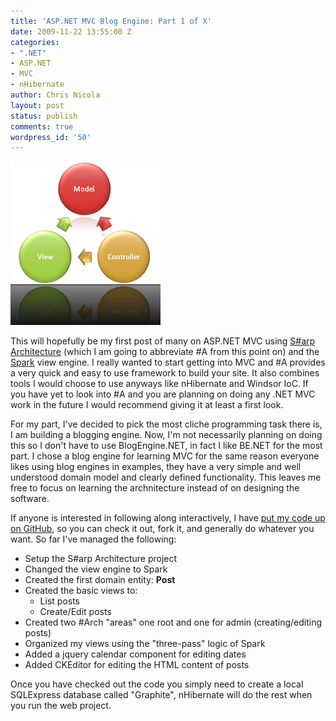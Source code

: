 ```yaml
---
title: 'ASP.NET MVC Blog Engine: Part 1 of X'
date: 2009-11-22 13:55:00 Z
categories:
- ".NET"
- ASP.NET
- MVC
- nHibernate
author: Chris Nicola
layout: post
status: publish
comments: true
wordpress_id: '50'
---
```


![MVC8x6_209DEC49][1]

This will hopefully be my first post of many on ASP.NET MVC using [S#arp Architecture][2] (which I am going to abbreviate #A from this point on) and the [Spark][3] view engine.  I really wanted to start getting into MVC and #A provides a very quick and easy to use framework to build your site.  It also combines tools I would choose to use anyways like nHibernate and Windsor IoC.  If you have yet to look into #A and you are planning on doing any .NET MVC work in the future I would recommend giving it at least a first look.

<!--more-->

For my part, I've decided to pick the most cliche programming task there is, I am building a blogging engine.  Now, I'm not necessarily planning on doing this so I don't have to use BlogEngine.NET, in fact I like BE.NET for the most part.  I chose a blog engine for learning MVC for the same reason everyone likes using blog engines in examples, they have a very simple and well understood domain model and clearly defined functionality.  This leaves me free to focus on learning the archnitecture instead of on designing the software.

If anyone is interested in following along interactively, I have [put my code up on GitHub][4], so you can check it out, fork it, and generally do whatever you want.  So far I've managed the following:

  * Setup the S#arp Architecture project 
  * Changed the view engine to Spark 
  * Created the first domain entity: **Post**
  * Created the basic views to: 
    * List posts 
    * Create/Edit posts 
  * Created two #Arch "areas" one root and one for admin (creating/editing posts) 
  * Organized my views using the "three-pass" logic of Spark 
  * Added a jquery calendar component for editing dates 
  * Added CKEditor for editing the HTML content of posts 

Once you have checked out the code you simply need to create a local SQLExpress database called "Graphite", nHibernate will do the rest when you run the web project.

   [1]: /images/MVC8x6_209DEC49.png (MVC8x6_209DEC49)
   [2]: http://www.sharparchitecture.net/
   [3]: http://sparkviewengine.com
   [4]: https://github.com/lucisferre/Graphite

